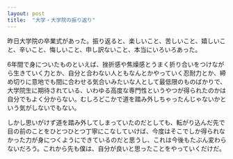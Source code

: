 ```yaml
---
layout: post
title:  "大学・大学院の振り返り"
---
```


昨日大学院の卒業式があった。振り返ると、楽しいこと、苦しいこと、嬉しいこと、辛いこと、悔しいこと、申し訳ないこと、本当にいろいろあった。

6年間で身についたものといえば、挫折感や焦燥感とうまく折り合いをつけながら生きていく力とか、自分と合わない人ともなんとかやっていく忍耐力とか、締め切りに意地でも間に合わせる気合いみたいな人として最低限のものばかりで、大学院生に期待されている、いわゆる高度な専門性というやつが得られたのかは自分でもよく分からない。むしろどこかで道を踏み外しちゃったんじゃないかという気がしないでもない。

しかし思いがけず道を踏み外してしまっていたのだとしても、転がり込んだ先で目の前のことをひとつひとつ丁寧にこなしていけば、今度はそこでしか得られなかった力が身につくようにできているのだと思うし、これは今後もたぶん変わらないだろう。これから先も僕は、自分が良いと思ったことをやっていくだけだ。
